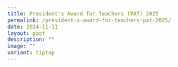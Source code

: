 ```yaml
---
title: President's Award for Teachers (PAT) 2025
permalink: /president-s-award-for-teachers-pat-2025/
date: 2024-11-11
layout: post
description: ""
image: ""
variant: tiptap
---
```

